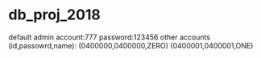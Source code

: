 # db_proj_2018

default admin account:777 password:123456
other accounts (id,passowrd,name):
(0400000,0400000,ZERO)
(0400001,0400001,ONE)
